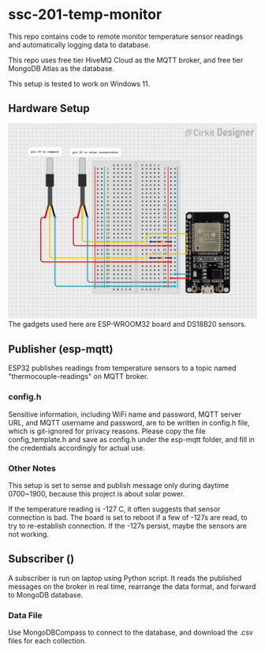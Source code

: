 # ssc-201-temp-monitor
This repo contains code to remote monitor temperature sensor readings and automatically logging data to database.

This repo uses free tier HiveMQ Cloud as the MQTT broker, and free tier MongoDB Atlas as the database.

This setup is tested to work on Windows 11. 

## Hardware Setup
![Circuit Design](Circuit.jpg)
The gadgets used here are ESP-WROOM32 board and DS18B20 sensors.

## Publisher (esp-mqtt)
ESP32 publishes readings from temperature sensors to a topic named "thermocouple-readings" on MQTT broker.

### config.h
Sensitive information, including WiFi name and password, MQTT server URL, and MQTT username and password, are to be written in config.h file, which is git-ignored for privacy reasons. Please copy the file config_template.h and save as config.h under the esp-mqtt folder, and fill in the credentials accordingly for actual use. 

### Other Notes
This setup is set to sense and publish message only during daytime 0700~1900, because this project is about solar power. 

If the temperature reading is -127 C, it often suggests that sensor connection is bad. The board is set to reboot if a few of -127s are read, to try to re-establish connection. If the -127s persist, maybe the sensors are not working. 

## Subscriber ()
A subscriber is run on laptop using Python script. It reads the published messages on the broker in real time, rearrange the data format, and forward to MongoDB database. 

### Data File
Use MongoDBCompass to connect to the database, and download the .csv files for each collection. 
